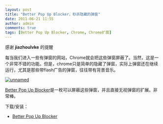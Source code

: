 ```yaml
---
layout: post
title: "Better Pop Up Blocker，秒杀隐藏的弹窗"
date: 2011-06-21 11:55
author: admin
comments: true
tags: [Better Pop Up Blocker, Chrome, Chrome扩展]
---
```

感谢 **jiazhoulvke** 的提醒

每当我们进入一些有弹窗的网站，Chrome就会把这些弹窗屏蔽了。当然，这是一个非常不错的功能。但是，chrome只是简单的隐藏了弹窗，实际上弹窗还在继续运行，尤其是那些带flash广告的弹窗，往往带有背景音乐。

<a href="http://img.chromi.org/2011/06/unnamed.png">![](http://img.chromi.org/2011/06/unnamed.png "unnamed")</a>

<a href="https://chrome.google.com/webstore/detail/nmpeeekfhbmikbdhlpjbfmnpgcbeggic" target="_blank">Better Pop Up Blocker</a>是一枚可以屏蔽这些弹窗，并且直接无视弹窗的扩展。非常棒。

下载/安装：


*   <a href="https://chrome.google.com/webstore/detail/nmpeeekfhbmikbdhlpjbfmnpgcbeggic" target="_blank">Better Pop Up Blocker</a>
